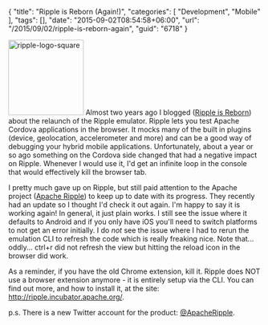 {
	"title": "Ripple is Reborn (Again!)",
	"categories": [
		"Development",
		"Mobile"
	],
	"tags": [],
	"date": "2015-09-02T08:54:58+06:00",
	"url": "/2015/09/02/ripple-is-reborn-again",
	"guid": "6718"
}

<img src="http://www.raymondcamden.com/wp-content/uploads/2015/09/ripple-logo-square.png" alt="ripple-logo-square" width="150" height="150" class="alignleft size-full wp-image-6719" />  Almost two years ago I blogged (<a href="http://www.raymondcamden.com/2013/11/05/Ripple-is-Reborn">Ripple is Reborn</a>) about the relaunch of the Ripple emulator. Ripple lets you test Apache Cordova applications in the browser. It mocks many of the built in plugins (device, geolocation, accelerometer and more) and can be a good way of debugging your hybrid mobile applications. Unfortunately, about a year or so ago something on the Cordova side changed that had a negative impact on Ripple. Whenever I would use it, I'd get an infinite loop in the console that would effectively kill the browser tab. 

<!--more-->

I pretty much gave up on Ripple, but still paid attention to the Apache project (<a href="http://ripple.incubator.apache.org/">Apache Ripple</a>) to keep up to date with its progress. They recently had an update so I thought I'd check it out again. I'm happy to say it is working again! In general, it just plain works. I still see the issue where it defaults to Android and if you only have iOS you'll need to switch platforms to not get an error initially. I do <i>not</i> see the issue where I had to rerun the emulation CLI to refresh the code which is really freaking nice. Note that... oddly... ctrl+r did not refresh the view but hitting the reload icon in the browser did work. 

As a reminder, if you have the old Chrome extension, kill it. Ripple does NOT use a browser extension anymore - it is entirely setup via the CLI. You can find out more, and how to install it, at the site: <a href="http://ripple.incubator.apache.org/">http://ripple.incubator.apache.org/</a>.

p.s. There is a new Twitter account for the product: <a href="https://twitter.com/apacheripple">@ApacheRipple</a>.
